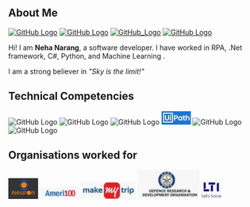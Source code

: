 ## About Me
[![GitHub Logo](linkedin.ico)](https://www.linkedin.com/in/nehanarang83/) [![GitHub Logo](instagram.ico)](https://www.instagram.com/neha.narang83/) [![GitHub_Logo](email.ico)](mailto:nehanarang83@gmail.com) [![GitHub Logo](CV.ico)](https://github.com/nehnar2021/nehnar2021/blob/main/NehaNarang.pdf)

Hi! I am <b> Neha Narang</b>, a software developer. I have worked in RPA, .Net framework, C#, Python, and Machine Learning . 

I am a strong believer in <i> "Sky is the limit!"</i>


## Technical Competencies
![GitHub Logo](AI.ico)  ![GitHub Logo](Python.ico)  ![GitHub Logo](SQL.ico)  ![GitHub Logo](UiPath.JPG)  ![GitHub Logo](DotNet.ico)  ![GitHub Logo](CSharp.ico) 


## Organisations worked for
![GitHub Logo](iNeuron.JPG) ![GitHub Logo](Ameri100.JPG) ![GitHub Logo](MMT1.JPG) ![GitHub Logo](DRDO.JPG) ![GitHub Logo](LTI.JPG)





